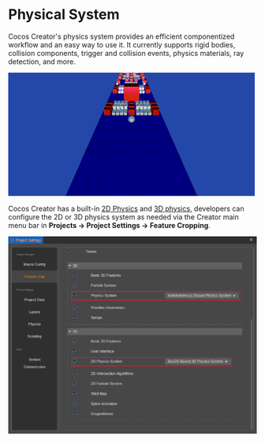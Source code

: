 # Physical System

Cocos Creator's physics system provides an efficient componentized workflow and an easy way to use it. It currently supports rigid bodies, collision components, trigger and collision events, physics materials, ray detection, and more.

![image](img/physics.gif)

Cocos Creator has a built-in [2D Physics](../physics-2d/physics-2d.md) and [3D physics](physics.md), developers can configure the 2D or 3D physics system as needed via the Creator main menu bar in **Projects -> Project Settings -> Feature Cropping**.

![physics system](img/physics-system.png)
